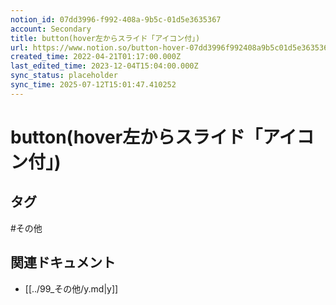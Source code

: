 ```yaml
---
notion_id: 07dd3996-f992-408a-9b5c-01d5e3635367
account: Secondary
title: button(hover左からスライド「アイコン付」) 
url: https://www.notion.so/button-hover-07dd3996f992408a9b5c01d5e3635367
created_time: 2022-04-21T01:17:00.000Z
last_edited_time: 2023-12-04T15:04:00.000Z
sync_status: placeholder
sync_time: 2025-07-12T15:01:47.410252
---
```

# button(hover左からスライド「アイコン付」)


## タグ

#その他 

## 関連ドキュメント

- [[../99_その他/y.md|y]]
